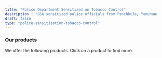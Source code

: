 ```yaml
---
title: "Police Department Sensitized on Tobacco Control"
description : "GSA sensitized police officials from Panchkula, Yamunanagar, and Ambala on NTCP enforcement." 
draft: false
type: "police-sensitization-tobacco-control"
---
```


### Our products

We offer the following products. Click on a product to find more.